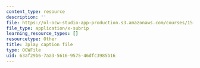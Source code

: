 ```yaml
---
content_type: resource
description: ''
file: https://ol-ocw-studio-app-production.s3.amazonaws.com/courses/15-s21-nuts-and-bolts-of-business-plans-january-iap-2014/63af29b67aa35616957546dfc3985b16_Azq6S6Hx0gU.vtt
file_type: application/x-subrip
learning_resource_types: []
resourcetype: Other
title: 3play caption file
type: OCWFile
uid: 63af29b6-7aa3-5616-9575-46dfc3985b16
---
```

